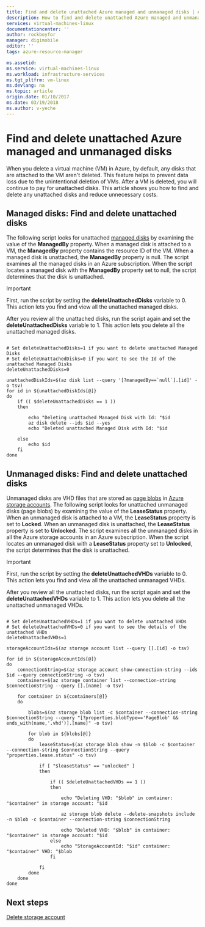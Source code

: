 ```yaml
---
title: Find and delete unattached Azure managed and unmanaged disks | Azure
description: How to find and delete unattached Azure managed and unmanaged (VHDs/page blobs) disks by using Azure CLI.
services: virtual-machines-linux
documentationcenter: ''
author: rockboyfor
manager: digimobile
editor: ''
tags: azure-resource-manager

ms.assetid: 
ms.service: virtual-machines-linux
ms.workload: infrastructure-services
ms.tgt_pltfrm: vm-linux
ms.devlang: na
ms.topic: article
origin.date: 01/10/2017
ms.date: 03/19/2018
ms.author: v-yeche
---
```


# Find and delete unattached Azure managed and unmanaged disks
When you delete a virtual machine (VM) in Azure, by default, any disks that are attached to the VM aren't deleted. This feature helps to prevent data loss due to the unintentional deletion of VMs. After a VM is deleted, you will continue to pay for unattached disks. This article shows you how to find and delete any unattached disks and reduce unnecessary costs. 

## Managed disks: Find and delete unattached disks 

The following script looks for unattached [managed disks](managed-disks-overview.md) by examining the value of the **ManagedBy** property. When a managed disk is attached to a VM, the **ManagedBy** property contains the resource ID of the VM. When a managed disk is unattached, the **ManagedBy** property is null. The script examines all the managed disks in an Azure subscription. When the script locates a managed disk with the **ManagedBy** property set to null, the script determines that the disk is unattached.

>[!IMPORTANT]
>First, run the script by setting the **deleteUnattachedDisks** variable to 0. This action lets you find and view all the unattached managed disks.
>
>After you review all the unattached disks, run the script again and set the **deleteUnattachedDisks** variable to 1. This action lets you delete all the unattached managed disks.
>

```azurecli

# Set deleteUnattachedDisks=1 if you want to delete unattached Managed Disks
# Set deleteUnattachedDisks=0 if you want to see the Id of the unattached Managed Disks
deleteUnattachedDisks=0

unattachedDiskIds=$(az disk list --query '[?managedBy==`null`].[id]' -o tsv)
for id in ${unattachedDiskIds[@]}
do
    if (( $deleteUnattachedDisks == 1 ))
    then

        echo "Deleting unattached Managed Disk with Id: "$id
        az disk delete --ids $id --yes
        echo "Deleted unattached Managed Disk with Id: "$id

    else
        echo $id
    fi
done
```

## Unmanaged disks: Find and delete unattached disks 

Unmanaged disks are VHD files that are stored as [page blobs](https://docs.microsoft.com/rest/api/storageservices/understanding-block-blobs--append-blobs--and-page-blobs#about-page-blobs) in [Azure storage accounts](../../storage/common/storage-create-storage-account.md). The following script looks for unattached unmanaged disks (page blobs) by examining the value of the **LeaseStatus** property. When an unmanaged disk is attached to a VM, the **LeaseStatus** property is set to **Locked**. When an unmanaged disk is unattached, the **LeaseStatus** property is set to **Unlocked**. The script examines all the unmanaged disks in all the Azure storage accounts in an Azure subscription. When the script locates an unmanaged disk with a **LeaseStatus** property set to **Unlocked**, the script determines that the disk is unattached.

>[!IMPORTANT]
>First, run the script by setting the **deleteUnattachedVHDs** variable to 0. This action lets you find and view all the unattached unmanaged VHDs.
>
>After you review all the unattached disks, run the script again and set the **deleteUnattachedVHDs** variable to 1. This action lets you delete all the unattached unmanaged VHDs.
>

```azurecli

# Set deleteUnattachedVHDs=1 if you want to delete unattached VHDs
# Set deleteUnattachedVHDs=0 if you want to see the details of the unattached VHDs
deleteUnattachedVHDs=1

storageAccountIds=$(az storage account list --query [].[id] -o tsv)

for id in ${storageAccountIds[@]}
do
    connectionString=$(az storage account show-connection-string --ids $id --query connectionString -o tsv)
    containers=$(az storage container list --connection-string $connectionString --query [].[name] -o tsv)

    for container in ${containers[@]}
    do 

        blobs=$(az storage blob list -c $container --connection-string $connectionString --query "[?properties.blobType=='PageBlob' && ends_with(name,'.vhd')].[name]" -o tsv)

        for blob in ${blobs[@]}
        do
            leaseStatus=$(az storage blob show -n $blob -c $container --connection-string $connectionString --query "properties.lease.status" -o tsv)

            if [ "$leaseStatus" == "unlocked" ]
            then 

                if (( $deleteUnattachedVHDs == 1 ))
                then 

                    echo "Deleting VHD: "$blob" in container: "$container" in storage account: "$id

                    az storage blob delete --delete-snapshots include  -n $blob -c $container --connection-string $connectionString

                    echo "Deleted VHD: "$blob" in container: "$container" in storage account: "$id
                else
                    echo "StorageAccountId: "$id" container: "$container" VHD: "$blob
                fi

            fi
        done
    done
done 
```

## Next steps

[Delete storage account](../../storage/common/storage-create-storage-account.md)
<!-- Update_Description: new articles on find unattached disks -->
<!--ms.date: 03/19/2018-->